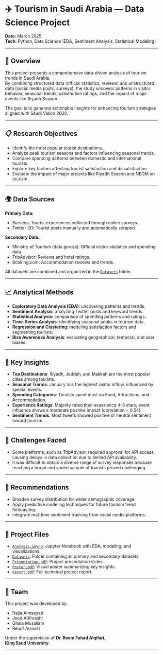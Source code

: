 # ✈️ Tourism in Saudi Arabia — Data Science Project

**Date:** March 2025  
**Tech:** Python, Data Science (EDA, Sentiment Analysis, Statistical Modeling)

---

## 🎯 Overview

This project presents a comprehensive data-driven analysis of tourism trends in Saudi Arabia.  
By combining structured data (official statistics, reviews) and unstructured data (social media posts, surveys), the study uncovers patterns in visitor behavior, seasonal trends, satisfaction ratings, and the impact of major events like Riyadh Season.

The goal is to generate actionable insights for enhancing tourism strategies aligned with Saudi Vision 2030.

---

## 📋 Research Objectives

- Identify the most popular tourist destinations.
- Analyze peak tourism seasons and factors influencing seasonal trends.
- Compare spending patterns between domestic and international tourists.
- Explore key factors affecting tourist satisfaction and dissatisfaction.
- Evaluate the impact of major projects like Riyadh Season and NEOM on tourism.

---

## 🌍 Data Sources

**Primary Data:**
- Surveys: Tourist experiences collected through online surveys.
- Twitter (X): Tourist posts manually and automatically scraped.

**Secondary Data:**
- Ministry of Tourism (data.gov.sa): Official visitor statistics and spending data.
- TripAdvisor: Reviews and hotel ratings.
- Booking.com: Accommodation reviews and trends.

All datasets are combined and organized in the [`Datasets`](./Datasets) folder.

---

## 📈 Analytical Methods

- **Exploratory Data Analysis (EDA)**: uncovering patterns and trends.
- **Sentiment Analysis**: analyzing Twitter posts and keyword trends.
- **Statistical Analysis**: comparison of spending patterns and ratings.
- **Time-Series Analysis**: identifying seasonal peaks in tourism data.
- **Regression and Clustering**: modeling satisfaction factors and segmenting tourists.
- **Bias Awareness Analysis**: evaluating geographical, temporal, and user biases.

---

## 🧠 Key Insights

- **Top Destinations**: Riyadh, Jeddah, and Makkah are the most popular cities among tourists.
- **Seasonal Trends**: January has the highest visitor inflow, influenced by special events.
- **Spending Categories**: Tourists spent most on Food, Attractions, and Accommodation.
- **Experience Ratings**: Majority rated their experience 4–5 stars; event influence shows a moderate positive impact (correlation = 0.54).
- **Sentiment Trends**: Most tweets showed positive or neutral sentiment toward tourism.

---
## 🚩 Challenges Faced

- Some platforms, such as TripAdvisor, required approval for API access, causing delays in data collection due to limited API availability.
- It was difficult to obtain a diverse range of survey responses because reaching a broad and varied sample of tourists proved challenging.

---

## 🚀 Recommendations

- Broaden survey distribution for wider demographic coverage.
- Apply predictive modeling techniques for future tourism trend forecasting.
- Integrate real-time sentiment tracking from social media platforms.

---

## 📂 Project Files

- [`Analysis.ipynb`](./Analysis.ipynb): Jupyter Notebook with EDA, modeling, and visualizations.
- [`Datasets`](./Datasets): Folder containing all primary and secondary datasets.
- [`Presentation.pdf`](./Presentation.pdf): Project presentation slides.
- [`Poster.pdf`](./Poster.pdf): Visual poster summarizing key insights.
- [`Report.pdf`](./Report.pdf): Full technical project report.

---

## 👥 Team

This project was developed by:

- Najla Almazyad  
- Jood AlKhrashi  
- Ghala Musallam
- Reuof Alanazi  

Under the supervision of **Dr. Reem Fahad Alqifari**,  
**King Saud University**.

---
